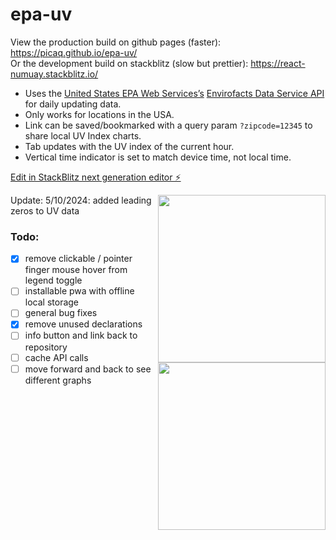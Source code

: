 # epa-uv

View the production build on github pages (faster): https://picaq.github.io/epa-uv/<br>
Or the development build on stackblitz (slow but prettier): https://react-numuay.stackblitz.io/ 

- Uses the [United States EPA Web Services’s](https://www.epa.gov/enviro/web-services) [Envirofacts Data Service API](https://www.epa.gov/enviro/envirofacts-data-service-api) for daily updating data.
- Only works for locations in the USA.
- Link can be saved/bookmarked with a query param `?zipcode=12345` to share local UV Index charts.
- Tab updates with the UV index of the current hour.
- Vertical time indicator is set to match device time, not local time.

[Edit in StackBlitz next generation editor ⚡️](https://stackblitz.com/~/github.com/picaq/epa-uv)

<img src="https://github.com/picaq/epa-uv/assets/34908590/46d130f2-6739-4881-82c7-f08ba3b46387" width=268 align=right>
<img src="https://github.com/picaq/epa-uv/assets/34908590/f2e751fe-2bf1-45a0-a3ce-34f7777e13df" width=268 align=right>

Update: 5/10/2024: added leading zeros to UV data

### Todo:
- [x] remove clickable / pointer finger mouse hover from legend toggle
- [ ] installable pwa with offline local storage
- [ ] general bug fixes
- [x] remove unused declarations
- [ ] info button and link back to repository
- [ ] cache API calls
- [ ] move forward and back to see different graphs
